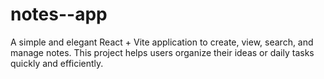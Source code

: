 # notes--app
A simple and elegant React + Vite application to create, view, search, and manage notes. This project helps users organize their ideas or daily tasks quickly and efficiently.  

